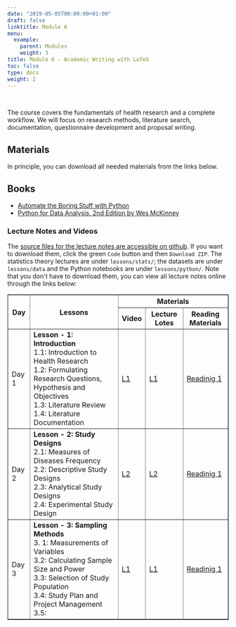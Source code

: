```yaml
---
date: "2019-05-05T00:00:00+01:00"
draft: false
linktitle: Module 6 
menu:
  example:
    parent: Modules 
    weight: 3
title: Module 6 - Academic Writing with LaTeX	
toc: false
type: docs
weight: 2
---
```


<br>

The course covers the fundamentals of health research and a complete workflow. We will focus on research methods, literature search, documentation, questionnaire development and proposal writing.

## Materials

In principle, you can download all needed materials from the links below.
## Books
- [Automate the Boring Stuff with Python](https://automatetheboringstuff.com/)
- [Python for Data Analysis, 2nd Edition by Wes McKinney](https://www.oreilly.com/library/view/python-for-data/9781491957653/)


### <a name="lectures">Lecture Notes and Videos</a>

The [source files for the lecture notes are accessible on github](https://github.com/hdrobd/PY4HDA). If you want to download them, click the green `Code` button and then `Download ZIP`. The statistics theory lectures are under `lessons/stats/`; the datasets are under `lessons/data` and the Python notebooks are under `lessons/python/`. Note that you don't have to download them, you can view all lecture notes online through the links below:

<table border = "1">
         <tr>
            <th rowspan = "2"; style="text-align:center">Day</th>
            <th rowspan = "2"; style="text-align:center">Lessons</th>
            <th colspan = "3"; style="text-align:center">Materials</th>
         </tr>
         <tr>
            <th style="text-align:center">Video</th>
            <th style="text-align:center">Lecture Lotes</th>
            <th style="text-align:center">Reading Materials</th>
         </tr>
         <tr>
            <td>Day 1 </td>
            <td>
              <b>Lesson - 1: Introduction</b> <br>
              1.1: Introduction to Health Research <br/>
              1.2: Formulating Research Questions, Hypothesis and Objectives <br/>
              1.3: Literature Review<br/>
              1.4: Literature Documentation</td>
              <td><a href="#">L1</a></td>
              <td><a href="">L1</a></td>
              <td><a href="#">Readinig 1</a>
            </td>
         </tr>
         <tr>
            <td>Day 2 </td>
            <td>
              <b>Lesson - 2: Study Designs</b> <br>
              2.1: Measures of Diseases Frequency<br/>
              2.2: Descriptive Study Designs<br/>
              2.3: Analytical Study Designs<br/>
              2.4: Experimental Study Design</td>
              <td><a href="#">L2</a></td>
              <td><a href="">L2</a></td>
              <td><a href="#">Readinig 1</a>
            </td>
         </tr>
         <tr>
            <td>Day 3 </td>
            <td>
              <b>Lesson - 3: Sampling Methods</b> <br>
              3. 1: Measurements of Variables <br>
              3.2: Calculating Sample Size and Power<br/>
              3.3: Selection of Study Population<br/>
              3.4: Study Plan and Project Management<br/>
              3.5:
              </td>
              <td><a href="#">L1</a></td>
              <td><a href="">L1</a></td>
              <td><a href="#">Readinig 1</a>
            </td>
         </tr>

 </table>